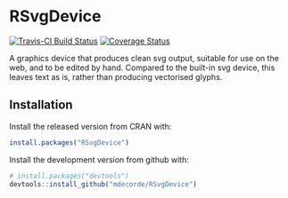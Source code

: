 # RSvgDevice

[![Travis-CI Build Status](https://travis-ci.org/mdecorde/RSvgDevice.svg?branch=master)](https://travis-ci.org/mdecorde/RSvgDevice)
[![Coverage Status](https://img.shields.io/codecov/c/github/mdecorde/RSvgDevice/master.svg)](https://codecov.io/github/mdecorde/RSvgDevice?branch=master)

A graphics device that produces clean svg output, suitable for use on the web, and to be edited by hand. Compared to the built-in svg device, this leaves text as is, rather than producing vectorised glyphs.

## Installation

Install the released version from CRAN with:

```R
install.packages("RSvgDevice")
```

Install the development version from github with:

```R
# install.packages("devtools")
devtools::install_github("mdecorde/RSvgDevice")
```
